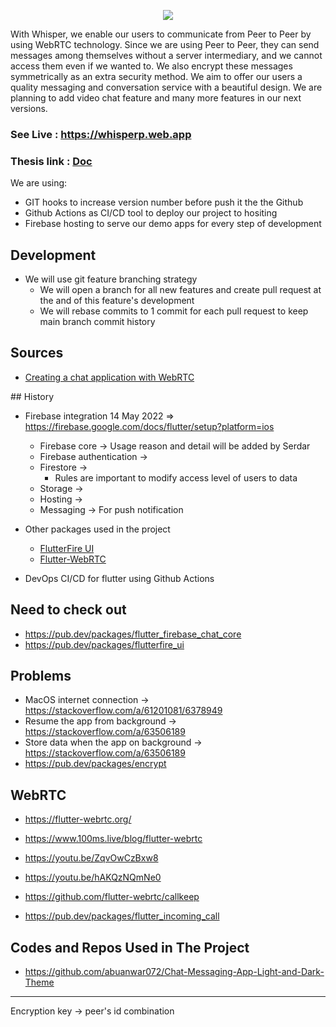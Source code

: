 

<p align="center">
  <img src="https://i.hizliresim.com/ivxcz1w.png">
</p>


With  Whisper,  we  enable  our  users  to  communicate  from Peer to Peer by  using WebRTC technology. Since we are using Peer to Peer, they can send messages among themselves without a server intermediary, and we cannot access them even if we wanted to. We also encrypt these messages  symmetrically  as  an  extra  security  method. We  aim  to  offer  our  users  a  quality messaging and conversation service with a beautiful design. We are planning to add video chat feature and many more features in our next versions.


### See Live : https://whisperp.web.app

### Thesis link :  [Doc](https://drive.google.com/file/d/11fl197PJLVTyx-urz1BGn8eh2e4JQdFE/view?usp=sharing)

We are using:

- GIT hooks to increase version number before push it the the Github
- Github Actions as CI/CD tool to deploy our project to hositing
- Firebase hosting to serve our demo apps for every step of development


## Development

- We will use git feature branching strategy
  - We will open a branch for all new features and create pull request at the and of this feature's development
  - We will rebase commits to 1 commit for each pull request to keep main branch commit history


## Sources

- [Creating a chat application with WebRTC](https://blog.logrocket.com/creating-chat-application-with-webrtc/)

## History

- Firebase integration 14 May 2022 => https://firebase.google.com/docs/flutter/setup?platform=ios

  - Firebase core -> Usage reason and detail will be added by Serdar
  - Firebase authentication ->
  - Firestore ->
    - Rules are important to modify access level of users to data
  - Storage ->
  - Hosting ->
  - Messaging -> For push notification

- Other packages used in the project

  - [FlutterFire UI](https://pub.dev/packages/flutterfire_ui)
  - [Flutter-WebRTC](https://pub.dev/packages/flutter_webrtc)

- DevOps CI/CD for flutter using Github Actions


## Need to check out

- https://pub.dev/packages/flutter_firebase_chat_core
- https://pub.dev/packages/flutterfire_ui

## Problems

- MacOS internet connection -> https://stackoverflow.com/a/61201081/6378949
- Resume the app from background -> https://stackoverflow.com/a/63506189
- Store data when the app on background -> https://stackoverflow.com/a/63506189
- https://pub.dev/packages/encrypt

## WebRTC

- https://flutter-webrtc.org/
- https://www.100ms.live/blog/flutter-webrtc
- https://youtu.be/ZqvOwCzBxw8
- https://youtu.be/hAKQzNQmNe0

- https://github.com/flutter-webrtc/callkeep
- https://pub.dev/packages/flutter_incoming_call

## Codes and Repos Used in The Project

- https://github.com/abuanwar072/Chat-Messaging-App-Light-and-Dark-Theme

---

Encryption key -> peer's id combination
